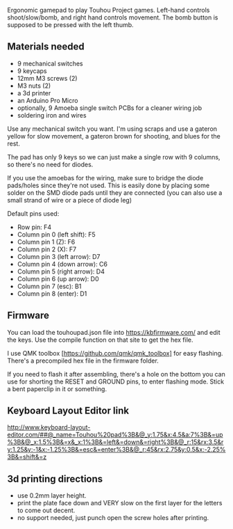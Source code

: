 Ergonomic gamepad to play Touhou Project games. Left-hand controls shoot/slow/bomb, and right hand controls movement. The bomb button is supposed to be pressed with the left thumb.

## Materials needed

- 9 mechanical switches
- 9 keycaps
- 12mm M3 screws (2)
- M3 nuts (2)
- a 3d printer
- an Arduino Pro Micro
- optionally, 9 Amoeba single switch PCBs for a cleaner wiring job
- soldering iron and wires

Use any mechanical switch you want. I'm using scraps and use a gateron yellow for slow movement, a gateron brown for shooting, and blues for the rest.

The pad has only 9 keys so we can just make a single row with 9 columns, so there's no need for diodes.

If you use the amoebas for the wiring, make sure to bridge the diode pads/holes since they're not used. This is easily done by placing some solder on the SMD diode pads until they are connected (you can also use a small strand of wire or a piece of diode leg)

Default pins used:

- Row pin: F4
- Column pin 0 (left shift): F5
- Column pin 1 (Z): F6
- Column pin 2 (X): F7
- Column pin 3 (left arrow): D7
- Column pin 4 (down arrow): C6
- Column pin 5 (right arrow): D4
- Column pin 6 (up arrow): D0
- Column pin 7 (esc): B1
- Column pin 8 (enter): D1

## Firmware

You can load the touhoupad.json file into https://kbfirmware.com/ and edit the keys. Use the compile function on that site to get the hex file.

I use QMK toolbox [https://github.com/qmk/qmk_toolbox] for easy flashing. There's a precompiled hex file in the firmware folder.

If you need to flash it after assembling, there's a hole on the bottom you can use for shorting the RESET and GROUND pins, to enter flashing mode. Stick a bent paperclip in it or something.

## Keyboard Layout Editor link

http://www.keyboard-layout-editor.com/##@_name=Touhou%20pad%3B&@_y:1.75&x:4.5&a:7%3B&=up%3B&@_x:1.5%3B&=x&_x:1%3B&=left&=down&=right%3B&@_r:15&rx:3.5&ry:1.25&y:-1&x:-1.25%3B&=esc&=enter%3B&@_r:45&rx:2.75&y:0.5&x:-2.25%3B&=shift&=z


## 3d printing directions

- use 0.2mm layer height.
- print the plate face down and VERY slow on the first layer for the letters to come out decent.
- no support needed, just punch open the screw holes after printing.